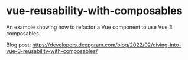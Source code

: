 # vue-reusability-with-composables
An example showing how to refactor a Vue component to use Vue 3 composables.

Blog post: <https://developers.deepgram.com/blog/2022/02/diving-into-vue-3-reusability-with-composables/>
